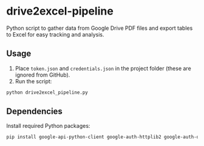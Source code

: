 # drive2excel-pipeline

Python script to gather data from Google Drive PDF files and export tables to Excel for easy tracking and analysis.

## Usage

1. Place `token.json` and `credentials.json` in the project folder (these are ignored from GitHub).
2. Run the script:

```bash
python drive2excel_pipeline.py
```

## Dependencies

Install required Python packages:

```bash
pip install google-api-python-client google-auth-httplib2 google-auth-oauthlib openpyxl pandas
```
